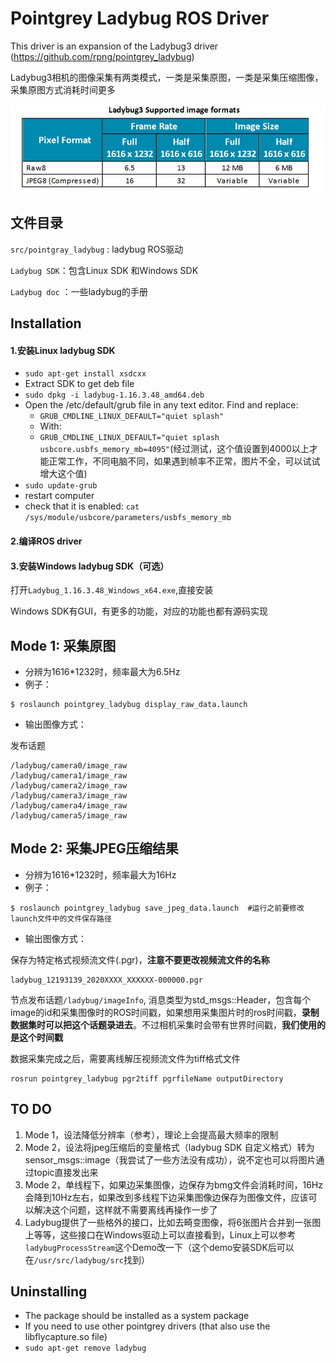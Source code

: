# Pointgrey Ladybug ROS Driver

This driver is an expansion of the Ladybug3 driver (https://github.com/rpng/pointgrey_ladybug)

Ladybug3相机的图像采集有两类模式，一类是采集原图，一类是采集压缩图像，采集原图方式消耗时间更多

![](./images/supported_image_formats.jpg)

## 文件目录

`src/pointgray_ladybug` : ladybug ROS驱动

`Ladybug SDK`：包含Linux SDK 和Windows SDK 

`Ladybug doc` ：一些ladybug的手册

## Installation

#### 1.安装Linux ladybug SDK

* `sudo apt-get install xsdcxx`
* Extract SDK to get deb file
* `sudo dpkg -i ladybug-1.16.3.48_amd64.deb`
* Open the /etc/default/grub file in any text editor. Find and replace:
  * `GRUB_CMDLINE_LINUX_DEFAULT="quiet splash"`
  * With:
  * `GRUB_CMDLINE_LINUX_DEFAULT="quiet splash usbcore.usbfs_memory_mb=4095"`(经过测试，这个值设置到4000以上才能正常工作，不同电脑不同，如果遇到帧率不正常，图片不全，可以试试增大这个值)
* `sudo update-grub`
* restart computer
* check that it is enabled: `cat /sys/module/usbcore/parameters/usbfs_memory_mb`

#### 2.编译ROS driver

#### 3.安装Windows ladybug SDK（可选）

打开`Ladybug_1.16.3.48_Windows_x64.exe`,直接安装

Windows SDK有GUI，有更多的功能，对应的功能也都有源码实现




## Mode 1: 采集原图

- 分辨为1616*1232时，频率最大为6.5Hz
- 例子：

```
$ roslaunch pointgrey_ladybug display_raw_data.launch 
```

- 输出图像方式：

发布话题

```
/ladybug/camera0/image_raw
/ladybug/camera1/image_raw
/ladybug/camera2/image_raw
/ladybug/camera3/image_raw
/ladybug/camera4/image_raw
/ladybug/camera5/image_raw
```



## Mode 2: 采集JPEG压缩结果

- 分辨为1616*1232时，频率最大为16Hz
- 例子：

```
$ roslaunch pointgrey_ladybug save_jpeg_data.launch  #运行之前要修改launch文件中的文件保存路径
```

- 输出图像方式：

保存为特定格式视频流文件(.pgr)，**注意不要更改视频流文件的名称**

```
ladybug_12193139_2020XXXX_XXXXXX-000000.pgr 
```

节点发布话题`/ladybug/imageInfo`, 消息类型为std_msgs::Header，包含每个image的id和采集图像时的ROS时间戳，如果想用采集图片时的ros时间戳，**录制数据集时可以把这个话题录进去**。不过相机采集时会带有世界时间戳，**我们使用的是这个时间戳**

数据采集完成之后，需要离线解压视频流文件为tiff格式文件

```
rosrun pointgrey_ladybug pgr2tiff pgrfileName outputDirectory
```



## TO DO

1. Mode 1，设法降低分辨率（参考），理论上会提高最大频率的限制
2. Mode 2，设法将jpeg压缩后的变量格式（ladybug SDK 自定义格式）转为sensor_msgs::image（我尝试了一些方法没有成功），说不定也可以将图片通过topic直接发出来
3. Mode 2，单线程下，如果边采集图像，边保存为bmg文件会消耗时间，16Hz会降到10Hz左右，如果改到多线程下边采集图像边保存为图像文件，应该可以解决这个问题，这样就不需要离线再操作一步了
4. Ladybug提供了一些格外的接口，比如去畸变图像，将6张图片合并到一张图上等等，这些接口在Windows驱动上可以直接看到，Linux上可以参考`ladybugProcessStream`这个Demo改一下（这个demo安装SDK后可以在`/usr/src/ladybug/src`找到）




## Uninstalling

* The package should be installed as a system package
* If you need to use other pointgrey drivers (that also use the libflycapture.so file)
* `sudo apt-get remove ladybug`



